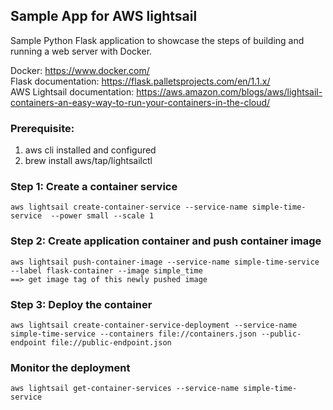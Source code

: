 ## Sample App for AWS lightsail

Sample Python Flask application to showcase the steps of building and running a web server with Docker.

Docker: https://www.docker.com/  
Flask documentation: https://flask.palletsprojects.com/en/1.1.x/  
AWS Lightsail documentation: https://aws.amazon.com/blogs/aws/lightsail-containers-an-easy-way-to-run-your-containers-in-the-cloud/


### Prerequisite:
1. aws cli installed and configured
2. brew install aws/tap/lightsailctl


### Step 1: Create a container service

```
aws lightsail create-container-service --service-name simple-time-service  --power small --scale 1
```

### Step 2: Create application container and push container image


``` 
aws lightsail push-container-image --service-name simple-time-service --label flask-container --image simple_time
==> get image tag of this newly pushed image
```

### Step 3: Deploy the container

```
aws lightsail create-container-service-deployment --service-name simple-time-service --containers file://containers.json --public-endpoint file://public-endpoint.json
```

### Monitor the deployment
```
aws lightsail get-container-services --service-name simple-time-service
```
